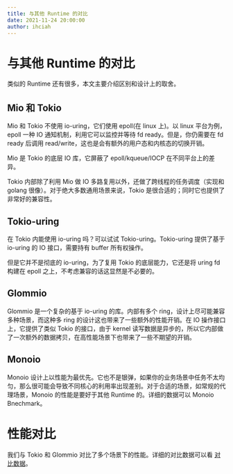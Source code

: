 ```yaml
---
title: 与其他 Runtime 的对比
date: 2021-11-24 20:00:00
author: ihciah
---
```


# 与其他 Runtime 的对比

类似的 Runtime 还有很多，本文主要介绍区别和设计上的取舍。

## Mio 和 Tokio
Mio 和 Tokio 不使用 io-uring，它们使用 epoll(在 linux 上)。以 linux 平台为例，epoll 一种 IO 通知机制，利用它可以监控并等待 fd ready。但是，你仍需要在 fd ready 后调用 read/write，这也是会有额外的用户态和内核态的切换开销。

Mio 是 Tokio 的底层 IO 库，它屏蔽了 epoll/kqueue/IOCP 在不同平台上的差异。

Tokio 内部除了利用 Mio 做 IO 多路复用以外，还做了跨线程的任务调度（实现和 golang 很像）。对于绝大多数通用场景来说，Tokio 是很合适的；同时它也提供了非常好的兼容性。

## Tokio-uring
在 Tokio 内能使用 io-uring 吗？可以试试 Tokio-uring。Tokio-uring 提供了基于 io-uring 的 IO 接口，需要持有 buffer 所有权操作。

但是它并不是彻底的 io-uring，为了复用 Tokio 的底层能力，它还是将 uring fd 构建在 epoll 之上，不考虑兼容的话这显然是不必要的。

## Glommio
Glommio 是一个复杂的基于 io-uring 的库。内部有多个 ring，设计上尽可能兼容多种场景，而这种多 ring 的设计这也带来了一些额外的性能开销。在 IO 操作接口上，它提供了类似 Tokio 的接口，由于 kernel 读写数据是异步的，所以它内部做了一次额外的数据拷贝，在高性能场景下也带来了一些不期望的开销。

## Monoio
Monoio 设计上以性能为最优先。它也不是银弹，如果你的业务场景中任务不太均匀，那么很可能会导致不同核心的利用率出现差别。对于合适的场景，如常规的代理场景，Monoio 的性能是要好于其他 Runtime 的。详细的数据可以 Monoio Bnechmark。

# 性能对比
我们与 Tokio 和 Glommio 对比了多个场景下的性能。详细的对比数据可以看 [对比数据](/docs/zh/benchmark.md)。
